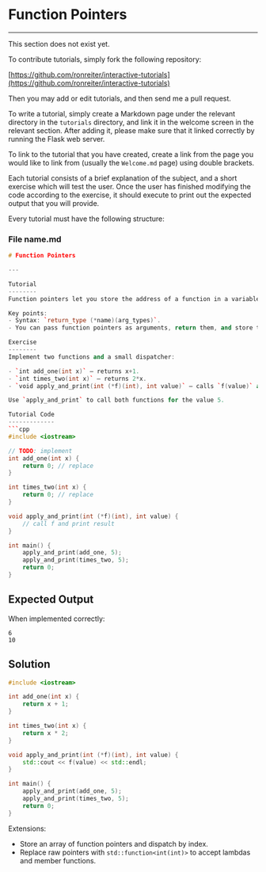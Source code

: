 # Function Pointers

---

This section does not exist yet.

To contribute tutorials, simply fork the following repository:

[https://github.com/ronreiter/interactive-tutorials](https://github.com/ronreiter/interactive-tutorials)

Then you may add or edit tutorials, and then send me a pull request.

To write a tutorial, simply create a Markdown page under the relevant directory in the `tutorials` directory, and link it in the welcome screen in the relevant section. After adding it, please make sure that it linked correctly by running the Flask web server.

To link to the tutorial that you have created, create a link from the page you would like to link from (usually the `Welcome.md` page) using double brackets.

Each tutorial consists of a brief explanation of the subject, and a short exercise which will test the user. Once the user has finished modifying the code according to the exercise, it should execute to print out the expected output that you will provide.

Every tutorial must have the following structure:

### File name.md

````cpp
# Function Pointers

---

Tutorial
--------
Function pointers let you store the address of a function in a variable and call it later. They are useful for callbacks, dispatch tables, and simple strategy patterns. In modern C++ prefer `std::function` and lambdas for flexibility, but raw function pointers are small and fast.

Key points:
- Syntax: `return_type (*name)(arg_types)`.
- You can pass function pointers as arguments, return them, and store them in arrays.

Exercise
--------
Implement two functions and a small dispatcher:

- `int add_one(int x)` — returns x+1.
- `int times_two(int x)` — returns 2*x.
- `void apply_and_print(int (*f)(int), int value)` — calls `f(value)` and prints the result.

Use `apply_and_print` to call both functions for the value 5.

Tutorial Code
-------------
```cpp
#include <iostream>

// TODO: implement
int add_one(int x) {
	return 0; // replace
}

int times_two(int x) {
	return 0; // replace
}

void apply_and_print(int (*f)(int), int value) {
	// call f and print result
}

int main() {
	apply_and_print(add_one, 5);
	apply_and_print(times_two, 5);
	return 0;
}
````

## Expected Output

When implemented correctly:

```text
6
10
```

## Solution

```cpp
#include <iostream>

int add_one(int x) {
	return x + 1;
}

int times_two(int x) {
	return x * 2;
}

void apply_and_print(int (*f)(int), int value) {
	std::cout << f(value) << std::endl;
}

int main() {
	apply_and_print(add_one, 5);
	apply_and_print(times_two, 5);
	return 0;
}
```

Extensions:

- Store an array of function pointers and dispatch by index.
- Replace raw pointers with `std::function<int(int)>` to accept lambdas and member functions.
